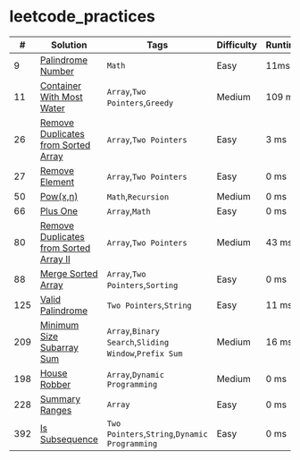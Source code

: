 # leetcode_practices

| # |  Solution  |  Tags  |  Difficulty  |  Runtime | Memory |
| --- | --- | --- | --- | --- | --- |
| 9 | [Palindrome Number](/0009_Palindrome%20Number/sol.py) | `Math` | Easy | 11ms | 17.88MB |
| 11 | [Container With Most Water](/0011_Container%20With%20Most%20Water/sol.py) | `Array`,`Two Pointers`,`Greedy` | Medium | 109 ms | 28.16 MB |
| 26 | [Remove Duplicates from Sorted Array](/0026_Remove%20Duplicates%20from%20Sorted%20Array/sol.py) | `Array`,`Two Pointers` | Easy | 3 ms | 18.8 MB |
| 27 | [Remove Element](/0027_Remove%20Element/sol.py) | `Array`,`Two Pointers` | Easy | 0 ms | 18 MB |
| 50 | [Pow(x,n)](/0050_Pow(x,%20n)/sol.py) | `Math`,`Recursion` | Medium | 0 ms | 18 MB |
| 66 | [Plus One](/0066_Plus%20One/sol.py) | `Array`,`Math` | Easy | 0 ms | 17.8 MB |
| 80 | [Remove Duplicates from Sorted Array II](/0080_Remove%20Duplicates%20from%20Sorted%20Array%20II/sol.py) | `Array`,`Two Pointers` | Medium | 43 ms | 18 MB |
| 88 | [Merge Sorted Array](/0088_Merge%20Sorted%20Array/sol.py) | `Array`,`Two Pointers`,`Sorting` | Easy | 0 ms | 17.8 MB |
| 125 | [Valid Palindrome](/0125_Valid%20Palindrome/sol.py) | `Two Pointers`,`String` | Easy | 11 ms | 18.24 MB |
| 209 | [Minimum Size Subarray Sum](/0209_Minimum%20Size%20Subarray%20Sum/sol.py) | `Array`,`Binary Search`,`Sliding Window`,`Prefix Sum` | Medium | 16 ms | 28.2 MB |
| 198 | [House Robber](/0198_House%20Robber/sol.py) | `Array`,`Dynamic Programming` | Medium | 0 ms | 17.9 MB |
| 228 | [Summary Ranges](/0228_Summary%20Ranges/sol.py) | `Array` | Easy | 0 ms | 17.7 MB |
| 392 | [Is Subsequence](/0392_Is%20Subsequence/sol.py) | `Two Pointers`,`String`,`Dynamic Programming` | Easy | 0 ms | 17.8 MB |
